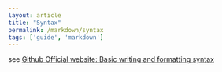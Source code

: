 ```yaml
---
layout: article
title: "Syntax"
permalink: /markdown/syntax
tags: ['guide', 'markdown']
---
```


see [Github Official website: Basic writing and formatting syntax](https://docs.github.com/en/get-started/writing-on-github/getting-started-with-writing-and-formatting-on-github/basic-writing-and-formatting-syntax)